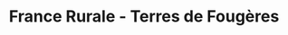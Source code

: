 ---
title: "France Rurale - Terres de Fougères"
url: /fougeres/france-rurale-terres-de-fougeres/
shop: centre de jardinage
---